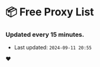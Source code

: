 # :package: Free Proxy List
### Updated every 15 minutes.

- Last updated: `2024-09-11 20:55`

:heart:
